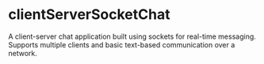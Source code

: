 # clientServerSocketChat
A client-server chat application built using sockets for real-time messaging. Supports multiple clients and basic text-based communication over a network.
